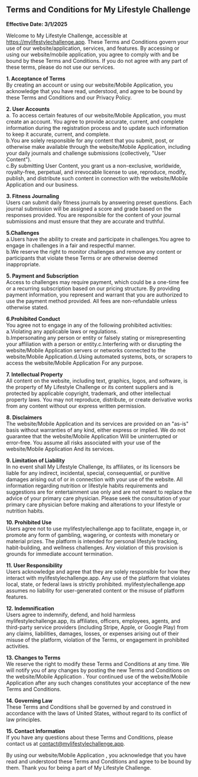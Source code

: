 ## Terms and Conditions for My Lifestyle Challenge

**Effective Date: 3/1/2025**

Welcome to My Lifestyle Challenge, accessible at https://mylifestylechallenge.app. These Terms and Conditions govern your use of our website/application, services, and features. By accessing or using our website/mobile application, you agree to comply with and be bound by these Terms and Conditions. If you do not agree with any part of these terms, please do not use our services.

**1\. Acceptance of Terms**  
By creating an account or using our website/Mobile Application, you acknowledge that you have read, understood, and agree to be bound by these Terms and Conditions and our Privacy Policy.

**2\. User Accounts**  
a. To access certain features of our website/Mobile Application, you must create an account. You agree to provide accurate, current, and complete information during the registration process and to update such information to keep it accurate, current, and complete.   
b.You are solely responsible for any content that you submit, post, or otherwise make available through the website/Mobile Application, including your daily journals and challenge submissions (collectively, "User Content").  
c.By submitting User Content, you grant us a non-exclusive, worldwide, royalty-free, perpetual, and irrevocable license to use, reproduce, modify, publish, and distribute such content in connection with the website/Mobile Application and our business.

**3\. Fitness Journaling**  
Users can submit daily fitness journals by answering preset questions. Each journal submission will be assigned a score and grade based on the responses provided. You are responsible for the content of your journal submissions and must ensure that they are accurate and truthful.

**5.Challenges**  
a.Users have the ability to create and participate in challenges.You agree to engage in challenges in a fair and respectful manner.  
b.We reserve the right to monitor challenges and remove any content or participants that violate these Terms or are otherwise deemed inappropriate.

**5\. Payment and Subscription**  
Access to challenges may require payment, which could be a one-time fee or a recurring subscription based on our pricing structure. By providing payment information, you represent and warrant that you are authorized to use the payment method provided. All fees are non-refundable unless otherwise stated.

**6.Prohibited Conduct**  
You agree not to engage in any of the following prohibited activities:  
a.Violating any applicable laws or regulations.  
b.Impersonating any person or entity or falsely stating or misrepresenting your affiliation with a person or entity.c.Interfering with or disrupting the website/Mobile Application servers or networks connected to the website/Mobile Application.d.Using automated systems, bots, or scrapers to access the website/Mobile Application For any purpose.

**7\. Intellectual Property**  
All content on the website, including text, graphics, logos, and software, is the property of My Lifestyle Challenge or its content suppliers and is protected by applicable copyright, trademark, and other intellectual property laws. You may not reproduce, distribute, or create derivative works from any content without our express written permission.

**8\. Disclaimers**  
The website/Mobile Application and its services are provided on an "as-is" basis without warranties of any kind, either express or implied. We do not guarantee that the website/Mobile Application Will be uninterrupted or error-free. You assume all risks associated with your use of the website/Mobile Application And its services.

**9\. Limitation of Liability**  
In no event shall My Lifestyle Challenge, its affiliates, or its licensors be liable for any indirect, incidental, special, consequential, or punitive damages arising out of or in connection with your use of the website. All information regarding nutrition or lifestyle habits requirements and suggestions are for entertainment use only and are not meant to replace the advice of your primary care physician. Please seek the consultation of your primary care physician before making and alterations to your lifestyle or nutrition habits. 

**10\. Prohibited Use**  
Users agree not to use mylifestylechallenge.app to facilitate, engage in, or promote any form of gambling, wagering, or contests with monetary or material prizes. The platform is intended for personal lifestyle tracking, habit-building, and wellness challenges. Any violation of this provision is grounds for immediate account termination.

**11\.  User Responsibility**  
Users acknowledge and agree that they are solely responsible for how they interact with mylifestylechallenge.app. Any use of the platform that violates local, state, or federal laws is strictly prohibited. mylifestylechallenge.app assumes no liability for user-generated content or the misuse of platform features.

**12\.  Indemnification**  
Users agree to indemnify, defend, and hold harmless mylifestylechallenge.app, its affiliates, officers, employees, agents, and third-party service providers (including Stripe, Apple, or Google Play) from any claims, liabilities, damages, losses, or expenses arising out of their misuse of the platform, violation of the Terms, or engagement in prohibited activities.

**13\. Changes to Terms**  
We reserve the right to modify these Terms and Conditions at any time. We will notify you of any changes by posting the new Terms and Conditions on the website/Mobile Application . Your continued use of the website/Mobile Application after any such changes constitutes your acceptance of the new Terms and Conditions.

**14\. Governing Law**  
These Terms and Conditions shall be governed by and construed in accordance with the laws of United States, without regard to its conflict of law principles.

**15\. Contact Information**  
If you have any questions about these Terms and Conditions, please contact us at [contact@mylifestylechallenge.app](mailto:contact@mylifestylechallenge.app). 

By using our website/Mobile Application , you acknowledge that you have read and understood these Terms and Conditions and agree to be bound by them. Thank you for being a part of My Lifestyle Challenge.
